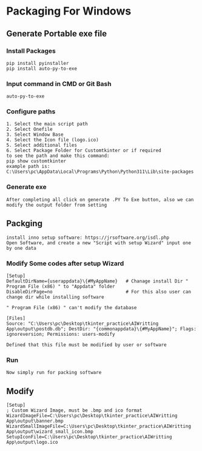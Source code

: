 # Packaging For Windows
## Generate Portable exe file
### Install Packages
```
pip install pyinstaller
pip install auto-py-to-exe
```
### Input command in CMD or Git Bash
```
auto-py-to-exe
```
### Configure paths
```
1. Select the main script path
2. Select Onefile
3. Select Window Base
4. Select the Icon file (logo.ico)
5. Select additional files
6. Select Package Folder for Customtkinter or if required
to see the path and make this command:
pip show customtkinter
example path is:  C:\Users\pc\AppData\Local\Programs\Python\Python311\Lib\site-packages
```
### Generate exe
```
After completing all click on generate .PY To Exe button, also we can modify the output folder from setting
```

## Packging
```
install inno setup software: https://jrsoftware.org/isdl.php
Open Software, and create a new "Script with setup Wizard" input one by one data
```
### Modify Some codes after setup Wizard
```
[Setup]
DefaultDirName={userappdata}\{#MyAppName}   # Chanage install Dir " Program File (x86) " to "Appdata" folder
DisableDirPage=no                           # For this also user can change dir while installing software

" Program File (x86) " can't modify the database

[Files]
Source: "C:\Users\pc\Desktop\tkinter_practice\AIWritting App\output\postdb.db"; DestDir: "{commonappdata}\{#MyAppName}"; Flags: ignoreversion; Permissions: users-modify

Defined that this file must be modified by user or software

```
### Run 
```
Now simply run for packing software
```
## Modify
```
[Setup]
; Custom Wizard Image, must be .bmp and ico format
WizardImageFile=C:\Users\pc\Desktop\tkinter_practice\AIWritting App\output\banner.bmp
WizardSmallImageFile=C:\Users\pc\Desktop\tkinter_practice\AIWritting App\output\wizard_small_icon.bmp
SetupIconFile=C:\Users\pc\Desktop\tkinter_practice\AIWritting App\output\logo.ico


```
